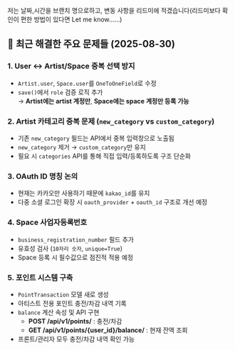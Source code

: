 저는 날짜,시간을 브랜치 명으로하고, 변동 사항을 리드미에 적겠습니다(리드미보다 확인이 편한 방법이 있다면 Let me know......)

## 📌 최근 해결한 주요 문제들 (2025-08-30)

### 1. User ↔ Artist/Space 중복 선택 방지
- `Artist.user`, `Space.user`를 `OneToOneField`로 수정
- `save()`에서 `role` 검증 로직 추가  
  → **Artist에는 artist 계정만**, **Space에는 space 계정만 등록 가능**

### 2. Artist 카테고리 중복 문제 (`new_category` vs `custom_category`)
- 기존 `new_category` 필드는 API에서 중복 입력창으로 노출됨
- `new_category` 제거 → `custom_category`만 유지  
- 필요 시 `categories` API를 통해 직접 입력/등록하도록 구조 단순화

### 3. OAuth ID 명칭 논의
- 현재는 카카오만 사용하기 때문에 `kakao_id`를 유지
- 다중 소셜 로그인 확장 시 `oauth_provider` + `oauth_id` 구조로 개선 예정

### 4. Space 사업자등록번호
- `business_registration_number` 필드 추가
- 유효성 검사 (`10자리 숫자`, `unique=True`)
- Space 등록 시 필수값으로 점진적 적용 예정

### 5. 포인트 시스템 구축
- `PointTransaction` 모델 새로 생성
- 아티스트 전용 포인트 충전/차감 내역 기록
- `balance` 계산 속성 및 API 구현  
  - **POST /api/v1/points/** : 충전/차감  
  - **GET /api/v1/points/{user_id}/balance/** : 현재 잔액 조회
- 프론트/관리자 모두 충전/차감 내역 확인 가능
